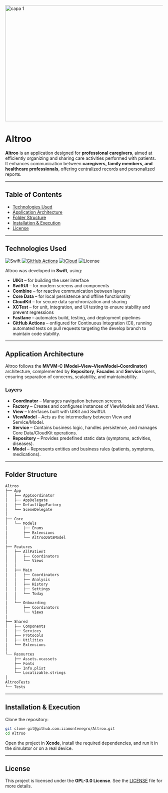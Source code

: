 
<img width="1920" height="370" alt="capa 1" src="https://github.com/user-attachments/assets/fc12384d-620c-48d8-a594-80e3d930b2b4" />

# Altroo
**Altroo** is an application designed for **professional caregivers**, aimed at efficiently organizing and sharing care activities performed with patients.  
It enhances communication between **caregivers, family members, and healthcare professionals**, offering centralized records and personalized reports.

---

## Table of Contents
- [Technologies Used](#technologies-used)
- [Application Architecture](#application-architecture)
- [Folder Structure](#folder-structure)
- [Installation & Execution](#installation--execution)
- [License](#license)

---

## Technologies Used

![Swift](https://img.shields.io/badge/Swift-F05138?style=flat&logo=swift&logoColor=white)
[![GitHub Actions](https://img.shields.io/badge/GitHub_Actions-2088FF?logo=github-actions&logoColor=white)](#)
[![iCloud](https://img.shields.io/badge/iCloud-3693F3?logo=icloud&logoColor=fff)](#)
![License](https://img.shields.io/github/license/izamontenegro/Altroo)

Altroo was developed in **Swift**, using:

- **UIKit** – for building the user interface  
- **SwiftUI** – for modern screens and components  
- **Combine** – for reactive communication between layers  
- **Core Data** – for local persistence and offline functionality  
- **CloudKit** – for secure data synchronization and sharing
- **XCTest** – for unit, integration, and UI testing to ensure stability and prevent regressions
- **Fastlane** – automates build, testing, and deployment pipelines
- **GitHub Actions** – onfigured for Continuous Integration (CI), running automated tests on pull requests targeting the develop branch to maintain code stability.

---

## Application Architecture

Altroo follows the **MVVM-C (Model–View–ViewModel–Coordinator)** architecture, complemented by **Repository**, **Facades** and **Service** layers, ensuring separation of concerns, scalability, and maintainability.

### Layers
- **Coordinator** – Manages navigation between screens.  
- **Factory** – Creates and configures instances of ViewModels and Views.  
- **View** – Interfaces built with UIKit and SwiftUI.  
- **ViewModel** – Acts as the intermediary between View and Service/Model.  
- **Service** – Contains business logic, handles persistence, and manages Core Data/CloudKit operations.  
- **Repository** – Provides predefined static data (symptoms, activities, diseases).  
- **Model** – Represents entities and business rules (patients, symptoms, medications).  

---

## Folder Structure

```bash
Altroo
├── App
│   ├── AppCoordinator
│   ├── AppDelegate
│   ├── DefaultAppFactory
│   └── SceneDelegate
│
├── Core
│   └── Models
│       ├── Enums
│       ├── Extensions
│       └── AltrooDataModel
│
├── Features
│   ├── AllPatient
│   │   ├── Coordinators
│   │   └── Views
│   │
│   ├── Main
│   │   ├── Coordinators
│   │   ├── Analysis
│   │   ├── History
│   │   ├── Settings
│   │   └── Today
│   │
│   └── Onboarding
│       ├── Coordinators
│       └── Views
│
├── Shared
│   ├── Components
│   ├── Services
│   ├── Protocols
│   ├── Utilities
│   └── Extensions
│
└── Resources
    ├── Assets.xcassets
    ├── Fonts
    ├── Info.plist
    └── Localizable.strings
│
AltrooTests
└── Tests
````

---

## Installation & Execution

Clone the repository:

```bash
git clone git@github.com:izamontenegro/Altroo.git
cd Altroo
```

Open the project in **Xcode**, install the required dependencies, and run it in the simulator or on a real device.

---

## License

This project is licensed under the **GPL-3.0 License**.
See the [LICENSE](LICENSE) file for more details.
